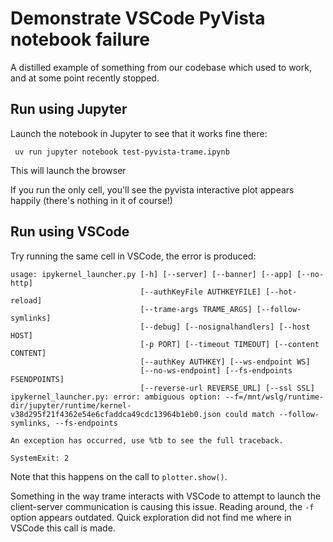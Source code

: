 # Demonstrate VSCode PyVista notebook failure

A distilled example of something from our codebase which used to work, and at
some point recently stopped.

## Run using Jupyter

Launch the notebook in Jupyter to see that it works fine there:

```shell
 uv run jupyter notebook test-pyvista-trame.ipynb
 ```

This will launch the browser 

If you run the only cell, you'll see the pyvista interactive plot appears
happily (there's nothing in it of course!)

## Run using VSCode

Try running the same cell in VSCode, the error is produced:

```
usage: ipykernel_launcher.py [-h] [--server] [--banner] [--app] [--no-http]
                             [--authKeyFile AUTHKEYFILE] [--hot-reload]
                             [--trame-args TRAME_ARGS] [--follow-symlinks]
                             [--debug] [--nosignalhandlers] [--host HOST]
                             [-p PORT] [--timeout TIMEOUT] [--content CONTENT]
                             [--authKey AUTHKEY] [--ws-endpoint WS]
                             [--no-ws-endpoint] [--fs-endpoints FSENDPOINTS]
                             [--reverse-url REVERSE_URL] [--ssl SSL]
ipykernel_launcher.py: error: ambiguous option: --f=/mnt/wslg/runtime-dir/jupyter/runtime/kernel-v38d295f21f4362e54e6cfaddca49cdc13964b1eb0.json could match --follow-symlinks, --fs-endpoints
```

```
An exception has occurred, use %tb to see the full traceback.

SystemExit: 2
```

Note that this happens on the call to `plotter.show()`.

Something in the way trame interacts with VSCode to attempt to launch the
client-server communication is causing this issue. Reading around, the `-f`
option appears outdated. Quick exploration did not find me where in VSCode this
call is made.